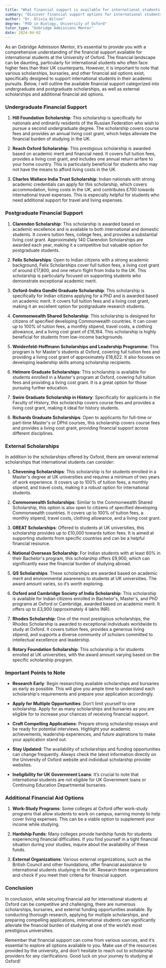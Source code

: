 ```yaml
---
title: "What financial support is available for international students at Oxford?"
summary: "Discover financial support options for international students at Oxford, including scholarships, bursaries, and additional aid for both undergraduate and postgraduate studies."
author: "Dr. Olivia Wilson"
degree: "PhD in Biology, University of Oxford"
tutor_type: "Oxbridge Admissions Mentor"
date: 2024-04-02
---
```


As an Oxbridge Admission Mentor, it’s essential to provide you with a comprehensive understanding of the financial support available for international students at the University of Oxford. The financial landscape can be daunting, particularly for international students who often face higher fees than their UK counterparts. However, it is important to note that various scholarships, bursaries, and other financial aid options exist, specifically designed to support international students in their academic pursuits. Below, I will outline the available financial support categorized into undergraduate and postgraduate scholarships, as well as external scholarships and additional financial aid options.

### Undergraduate Financial Support

1. **Hill Foundation Scholarship**: This scholarship is specifically for nationals and ordinarily residents of the Russian Federation who wish to pursue a second undergraduate degree. The scholarship covers course fees and provides an annual living cost grant, which helps alleviate the financial burden of studying in the UK.

2. **Reach Oxford Scholarship**: This prestigious scholarship is awarded based on academic merit and financial need. It covers full tuition fees, provides a living cost grant, and includes one annual return airfare to your home country. This is particularly beneficial for students who may not have the means to afford living costs in the UK.

3. **Charles Wallace India Trust Scholarship**: Indian nationals with strong academic credentials can apply for this scholarship, which covers accommodation, living costs in the UK, and contributes £700 towards international travel expenses. This is especially helpful for students who need additional support for travel and living expenses.

### Postgraduate Financial Support

1. **Clarendon Scholarship**: This scholarship is awarded based on academic excellence and is available to both international and domestic students. It covers tuition fees, college fees, and provides a substantial living cost grant. Approximately 140 Clarendon Scholarships are awarded each year, making it a competitive but valuable option for postgraduate students.

2. **Felix Scholarships**: Open to Indian citizens with a strong academic background, Felix Scholarships cover full tuition fees, a living cost grant of around £17,800, and one return flight from India to the UK. This scholarship is particularly focused on supporting students who demonstrate exceptional academic merit.

3. **Oxford-Indira Gandhi Graduate Scholarship**: This scholarship is specifically for Indian citizens applying for a PhD and is awarded based on academic merit. It covers full tuition fees and a living cost grant, making it an excellent option for postgraduate research students.

4. **Commonwealth Shared Scholarship**: This scholarship is designed for citizens of specified developing Commonwealth countries. It can cover up to 100% of tuition fees, a monthly stipend, travel costs, a clothing allowance, and a living cost grant of £16,164. This scholarship is highly beneficial for students from low-income backgrounds.

5. **Weidenfeld-Hoffmann Scholarships and Leadership Programme**: This program is for Master's students at Oxford, covering full tuition fees and providing a living cost grant of approximately £18,622. It also focuses on developing leadership skills among scholarship recipients.

6. **Helmore Graduate Scholarships**: This scholarship is available for students enrolled in a Master's program at Oxford, covering full tuition fees and providing a living cost grant. It is a great option for those pursuing further education.

7. **Swire Graduate Scholarship in History**: Specifically for applicants in the Faculty of History, this scholarship covers course fees and provides a living cost grant, making it ideal for history students.

8. **Richards Graduate Scholarships**: Open to applicants for full-time or part-time Master's or DPhil courses, this scholarship covers course fees and provides a living cost grant, providing financial support across different disciplines.

### External Scholarships

In addition to the scholarships offered by Oxford, there are several external scholarships that international students can consider:

1. **Chevening Scholarships**: This scholarship is for students enrolled in a Master's degree at UK universities and requires a minimum of two years of work experience. It covers up to 100% of tuition fees, a monthly stipend, and travel costs, making it a robust option for international students.

2. **Commonwealth Scholarships**: Similar to the Commonwealth Shared Scholarship, this option is also open to citizens of specified developing Commonwealth countries. It covers up to 100% of tuition fees, a monthly stipend, travel costs, clothing allowance, and a living cost grant.

3. **GREAT Scholarships**: Offered to students at UK universities, this scholarship provides up to £10,000 towards tuition fees. It is aimed at supporting students from specific countries and can be a helpful financial resource.

4. **National Overseas Scholarship**: For Indian students with at least 60% in their Bachelor's program, this scholarship offers £9,900, which can significantly ease the financial burden of studying abroad.

5. **QS Scholarships**: These scholarships are awarded based on academic merit and environmental awareness to students at UK universities. The award amount varies, so it’s worth exploring.

6. **Oxford and Cambridge Society of India Scholarship**: This scholarship is available for Indian citizens enrolled in Bachelor's, Master's, and PhD programs at Oxford or Cambridge, awarded based on academic merit. It offers up to £3,900 (approximately 4 lakhs INR).

7. **Rhodes Scholarship**: One of the most prestigious scholarships, the Rhodes Scholarship is awarded to exceptional individuals worldwide to study at Oxford. It covers tuition fees, provides a generous living stipend, and supports a diverse community of scholars committed to intellectual excellence and leadership.

8. **Rotary Foundation Scholarship**: This scholarship is for students enrolled at UK universities, with the award amount varying based on the specific scholarship program.

### Important Points to Note

- **Research Early**: Begin researching available scholarships and bursaries as early as possible. This will give you ample time to understand each scholarship's requirements and prepare your application accordingly.

- **Apply for Multiple Opportunities**: Don’t limit yourself to one scholarship. Apply for as many scholarships and bursaries as you are eligible for to increase your chances of receiving financial support. 

- **Craft Compelling Applications**: Prepare strong scholarship essays and be ready for potential interviews. Highlight your academic achievements, leadership experiences, and future aspirations to make your application stand out.

- **Stay Updated**: The availability of scholarships and funding opportunities can change frequently. Always check the latest information directly on the University of Oxford website and individual scholarship provider websites.

- **Ineligibility for UK Government Loans**: It’s crucial to note that international students are not eligible for UK Government loans or Continuing Education Departmental bursaries. 

### Additional Financial Aid Options

1. **Work-Study Programs**: Some colleges at Oxford offer work-study programs that allow students to work on campus, earning money to help cover living expenses. This can be a viable option to supplement your income while studying.

2. **Hardship Funds**: Many colleges provide hardship funds for students experiencing financial difficulties. If you find yourself in a tight financial situation during your studies, inquire about the availability of these funds.

3. **External Organizations**: Various external organizations, such as the British Council and other foundations, offer financial assistance to international students studying in the UK. Research these organizations and check if you meet their criteria for financial support.

### Conclusion

In conclusion, while securing financial aid for international students at Oxford can be competitive and challenging, there are numerous scholarships, bursaries, and external funding opportunities available. By conducting thorough research, applying for multiple scholarships, and preparing compelling applications, international students can significantly alleviate the financial burden of studying at one of the world’s most prestigious universities. 

Remember that financial support can come from various sources, and it’s essential to explore all options available to you. Make use of the resources provided by the university, and don’t hesitate to reach out to scholarship providers for any clarifications. Good luck on your journey to studying at Oxford!
    